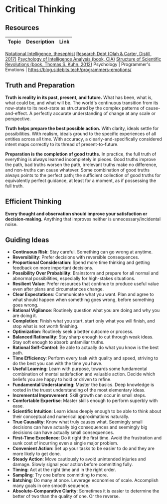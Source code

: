 # Critical Thinking

## Resources

Topic | Description | Link
---|---|---
[Notational Intelligence, thesephist](https://thesephist.com/posts/notation/)
[Research Debt (Olah & Carter, Distill, 2017)](https://distill.pub/2017/research-debt/)
[Psychology of Intelligence Analysis (book, CIA)](https://web.archive.org/web/20181203041905/https://www.cia.gov/library/center-for-the-study-of-intelligence/csi-publications/books-and-monographs/psychology-of-intelligence-analysis)
[Structure of Scientific Revolutions (book, Thomas S. Kuhn, 2012)](https://press.uchicago.edu/ucp/books/book/chicago/S/bo13179781.html)
Psychology | Programmer's Emotions | https://blog.sidebits.tech/programmers-emotions/

## Truth and Preparation

**Truth is reality in its past, present, and future.** What has been, what is, what could be, and what will be. The world's continuous transition from its now-state to its next-state as structured by the complex patterns of cause-and-effect. A perfectly accurate understanding of change at any scale or perspective.

**Truth helps prepare the best possible action.** With clarity, ideals settle for possibilities. With realism, ideals ground to the specific experiences of all entities across all time. With accuracy, a clearly-and-specifically considered intent maps correctly to its thread of present-to-future.

**Preparation is the completion of good truths.** In practice, the full truth of everything is always learned incompletely in pieces. Good truths improve the path, bad truths worsen the path, irrelevant truths make no difference, and non-truths can cause whatever. Some combination of good truths always points to the perfect path; the sufficient collection of good truths for equivalently perfect guidance, at least for a moment, as if possessing the full truth.

## Efficient Thinking

**Every thought and observation should improve your satisfaction or decision-making.** Anything that improves neither is unnecessary/incidental noise.

## Guiding Ideas

* **Continuous Risk**: Stay careful. Something can go wrong at anytime. 
* **Reversibility**: Prefer decisions with reversible consequences.
* **Proportional Consideration**: Spend more time thinking and getting feedback on more important decisions.
* **Possibility Over Probability**: Brainstorm and prepare for all normal and abnormal possibilities, especially for high-stakes situations. 
* **Resilient Value**: Prefer resources that continue to produce useful value even after plans and circumstances change.
* **Clear Expectations**: Communicate what you want. Plan and agree to what should happen when something goes wrong, before something goes wrong.
* **Rational Vigilance**: Routinely question what you are doing and why you are doing it.
* **Completion**: Finish what you start, start only what you will finish, and stop what is not worth finishing.
* **Optimization**: Routinely seek a better outcome or process.
* **Balanced Rationality**: Stay sharp enough to cut through weak ideas. Stay soft enough to absorb unfamiliar truths.
* **Rational Self-Control**: Be able to actually do what you know is the best path.
* **Time Efficiency**: Perform every task with quality and speed, striving to do the best you can with the time you have.
* **Useful Learning**: Learn with purpose, towards some fundamental combination of mental satisfaction and valuable action. Decide which beliefs you are happy to hold or driven to refine.
* **Fundamental Understanding**: Master the basics. Deep knowledge is rooted in the truest understanding of the most elementary ideas.
* **Incremental Improvement**: Skill growth can occur in small steps.
* **Comfortable Expertise**: Master skills enough to perform superbly with ease.
* **Scientific Intuition**: Learn ideas deeply enough to be able to think about their conceptual and numerical approximations naturally.
* **True Causality**: Know what truly causes what. Seemingly small decisions can have actually big consequences and seemingly big decisions can have actually small consequences.
* **First-Time Excellence**: Do it right the first time. Avoid the frustration and sunk cost of incurring even a single major problem.
* **Convenient Action**: Set up your tasks to be easier to do and they are more likely to get done.
* **Steady Action**: Move cautiously to avoid unintended injuries and damage. Slowly signal your action before committing fully.
* **Timing**: Act at the right time and in the right order.
* **Sampling**: Try one before committing to more.
* **Batching**: Do many at once. Leverage economies of scale. Accomplish many goals in one smooth sequence.
* **Absolute-Comparative Clarity**: Sometimes it is easier to determine the better of two than the quality of one. Or the reverse.





































